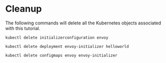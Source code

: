 # Cleanup

The following commands will delete all the Kubernetes objects associated with this tutorial.

```
kubectl delete initializerconfiguration envoy
```

```
kubectl delete deployment envoy-initializer helloworld
```

```
kubectl delete configmaps envoy envoy-initializer
```
